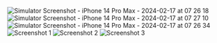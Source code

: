 ![Simulator Screenshot - iPhone 14 Pro Max - 2024-02-17 at 07 26 18](https://github.com/bilalelsayed97/Clima---swift/assets/133275598/1375f57a-5e38-43bc-bde6-aeffbf0aed3c)
![Simulator Screenshot - iPhone 14 Pro Max - 2024-02-17 at 07 27 10](https://github.com/bilalelsayed97/Clima---swift/assets/133275598/2adbbf65-ea1f-4801-a022-66829e947172)
![Simulator Screenshot - iPhone 14 Pro Max - 2024-02-17 at 07 26 34](https://github.com/bilalelsayed97/Clima---swift/assets/133275598/5e80de13-43d3-4999-9fc3-d71607602d87)
![Screenshot 1](https://github.com/bilalelsayed97/Clima---swift/blob/main/assets/133275598/1375f57a-5e38-43bc-bde6-aeffbf0aed3c.png) ![Screenshot 2](https://github.com/bilalelsayed97/Clima---swift/blob/main/assets/133275598/2adbbf65-ea1f-4801-a022-66829e947172.png) ![Screenshot 3](https://github.com/bilalelsayed97/Clima---swift/blob/main/assets/133275598/5e80de13-43d3-4999-9fc3-d71607602d87.png)

